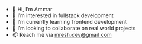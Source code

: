 - 👋 Hi, I’m Ammar
- 👀 I’m interested in fullstack development
- 🌱 I’m currently learning frontend development
- 💞️ I’m looking to collaborate on real world projects
- 📫 Reach me via mresh.dev@gmail.com

<!---
AmarieDev/AmarieDev is a ✨ special ✨ repository because its `README.md` (this file) appears on your GitHub profile.
You can click the Preview link to take a look at your changes.
--->
